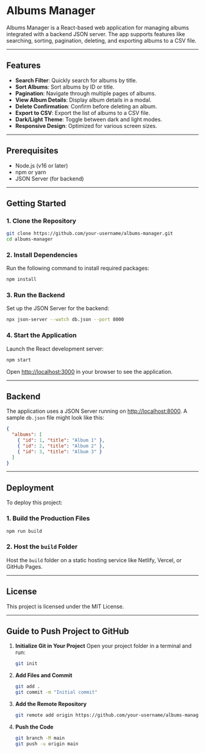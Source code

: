 # Albums Manager

Albums Manager is a React-based web application for managing albums integrated with a backend JSON server. The app supports features like searching, sorting, pagination, deleting, and exporting albums to a CSV file.

---

## Features
- **Search Filter**: Quickly search for albums by title.
- **Sort Albums**: Sort albums by ID or title.
- **Pagination**: Navigate through multiple pages of albums.
- **View Album Details**: Display album details in a modal.
- **Delete Confirmation**: Confirm before deleting an album.
- **Export to CSV**: Export the list of albums to a CSV file.
- **Dark/Light Theme**: Toggle between dark and light modes.
- **Responsive Design**: Optimized for various screen sizes.

---

## Prerequisites
- Node.js (v16 or later)
- npm or yarn
- JSON Server (for backend)

---

## Getting Started

### 1. Clone the Repository
```bash
git clone https://github.com/your-username/albums-manager.git
cd albums-manager
```

### 2. Install Dependencies
Run the following command to install required packages:
```bash
npm install
```

### 3. Run the Backend
Set up the JSON Server for the backend:
```bash
npx json-server --watch db.json --port 8000
```

### 4. Start the Application
Launch the React development server:
```bash
npm start
```
Open [http://localhost:3000](http://localhost:3000) in your browser to see the application.

---

## Backend
The application uses a JSON Server running on [http://localhost:8000](http://localhost:8000). A sample `db.json` file might look like this:
```json
{
  "albums": [
    { "id": 1, "title": "Album 1" },
    { "id": 2, "title": "Album 2" },
    { "id": 3, "title": "Album 3" }
  ]
}
```

---

## Deployment
To deploy this project:

### 1. Build the Production Files
```bash
npm run build
```

### 2. Host the `build` Folder
Host the `build` folder on a static hosting service like Netlify, Vercel, or GitHub Pages.

---

## License
This project is licensed under the MIT License.

---

## Guide to Push Project to GitHub

1. **Initialize Git in Your Project**
   Open your project folder in a terminal and run:
   ```bash
   git init
   ```

2. **Add Files and Commit**
   ```bash
   git add .
   git commit -m "Initial commit"
   ```

3. **Add the Remote Repository**
   ```bash
   git remote add origin https://github.com/your-username/albums-manager.git
   ```

4. **Push the Code**
   ```bash
   git branch -M main
   git push -u origin main
   ```

